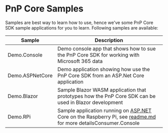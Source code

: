 # PnP Core Samples

Samples are best way to learn how to use, hence we've some PnP Core SDK sample applications for you to learn. Following samples are available:

Sample | Description
-------|------------
Demo.Console | Demo console app that shows how to sue the PnP Core SDK for working with Microsoft 365 data
Demo.ASPNetCore | Demo application showing how use the PnP Core SDK from an ASP.Net Core application
Demo.Blazor | Sample Blazor WASM application that prototypes how the PnP Core SDK can be used in Blazor development
Demo.RPi | Sample application running on [ASP.NET](https://dotnet.microsoft.com/download/dotnet-core/3.1) Core on the Raspberry Pi, see [readme.md]("Demo.RPi/readme.md") for more detailsConsumer.Console | Simple console app that shows various uses of the PnP Core SDK (currently used for development purposes)
